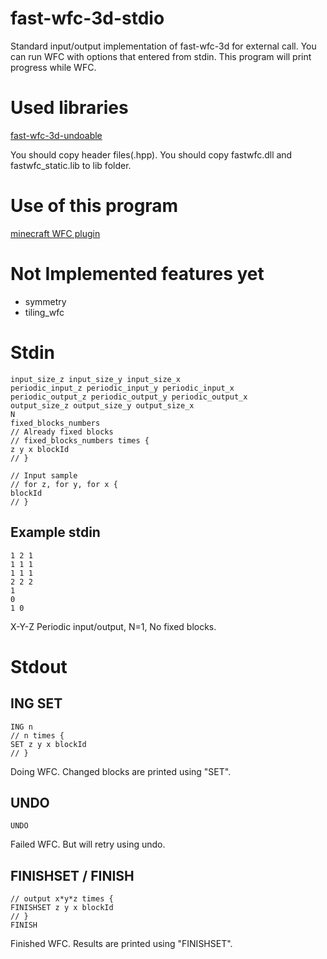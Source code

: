 # fast-wfc-3d-stdio
Standard input/output implementation of fast-wfc-3d for external call.
You can run WFC with options that entered from stdin. This program will print progress while WFC.

# Used libraries
[fast-wfc-3d-undoable](https://github.com/Lunuy/fast-wfc-3d-undoable)

You should copy header files(.hpp). You should copy fastwfc.dll and fastwfc_static.lib to lib folder.

# Use of this program
[minecraft WFC plugin](https://github.com/Lunuy/wfc-minecraft-plugin)

# Not Implemented features yet
- symmetry
- tiling_wfc

# Stdin
```
input_size_z input_size_y input_size_x
periodic_input_z periodic_input_y periodic_input_x
periodic_output_z periodic_output_y periodic_output_x
output_size_z output_size_y output_size_x
N
fixed_blocks_numbers
// Already fixed blocks
// fixed_blocks_numbers times {
z y x blockId
// }

// Input sample
// for z, for y, for x {
blockId
// }
```

## Example stdin
```
1 2 1
1 1 1
1 1 1
2 2 2
1
0
1 0
```
X-Y-Z Periodic input/output, N=1, No fixed blocks.


# Stdout
## ING SET
```
ING n
// n times {
SET z y x blockId
// }
```
Doing WFC. Changed blocks are printed using "SET".

## UNDO
```
UNDO
```
Failed WFC. But will retry using undo.

## FINISHSET / FINISH
```
// output x*y*z times {
FINISHSET z y x blockId
// }
FINISH
```
Finished WFC. Results are printed using "FINISHSET".